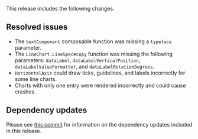 This release includes the following changes.

## Resolved issues

- The `textComponent` composable function was missing a `typeface` parameter.
- The `LineChart.LineSpec#copy` function was missing the following parameters: `dataLabel`, `dataLabelVerticalPosition`, `dataLabelValueFormatter`, and `dataLabelRotationDegrees`.
- `HorizontalAxis` could draw ticks, guidelines, and labels incorrectly for some line charts.
- Charts with only one entry were rendered incorrectly and could cause crashes.

## Dependency updates

Please see [this commit](https://github.com/patrykandpatryk/vico/commit/099ab29fd97b188ef8056761bc7e4bf04f1dff41) for information on the dependency updates included in this release.
